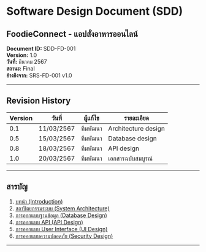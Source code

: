 # Software Design Document (SDD)
## FoodieConnect - แอปสั่งอาหารออนไลน์

**Document ID:** SDD-FD-001  
**Version:** 1.0  
**วันที่:** มีนาคม 2567  
**สถานะ:** Final  
**อ้างอิงจาก:** SRS-FD-001 v1.0  

---

## Revision History

| Version | วันที่ | ผู้แก้ไข | รายละเอียด |
|---------|--------|----------|-------------|
| 0.1 | 11/03/2567 | ทีมพัฒนา | Architecture design |
| 0.5 | 15/03/2567 | ทีมพัฒนา | Database design |
| 0.8 | 18/03/2567 | ทีมพัฒนา | API design |
| 1.0 | 20/03/2567 | ทีมพัฒนา | เอกสารฉบับสมบูรณ์ |

---

## สารบัญ

1. [บทนำ (Introduction)](#1-บทนำ-introduction)
2. [สถาปัตยกรรมระบบ (System Architecture)](#2-สถาปัตยกรรมระบบ-system-architecture)
3. [การออกแบบฐานข้อมูล (Database Design)](#3-การออกแบบฐานข้อมูล-database-design)
4. [การออกแบบ API (API Design)](#4-การออกแบบ-api-api-design)
5. [การออกแบบ User Interface (UI Design)](#5-การออกแบบ-user-interface-ui-design)
6. [การออกแบบความปลอดภัย (Security Design)](#6-การออกแบบความปลอดภัย-security-design)

---
